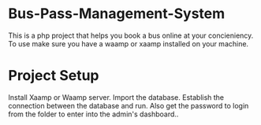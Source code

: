 # Bus-Pass-Management-System
This is a php project that helps you book a bus online at your concieniency. To use make sure you have a waamp or xaamp installed on your machine.
# Project Setup
Install Xaamp or Waamp server.
Import the database.
Establish the connection between the database and run.
Also get the password to login from the folder to enter into the admin's dashboard..
